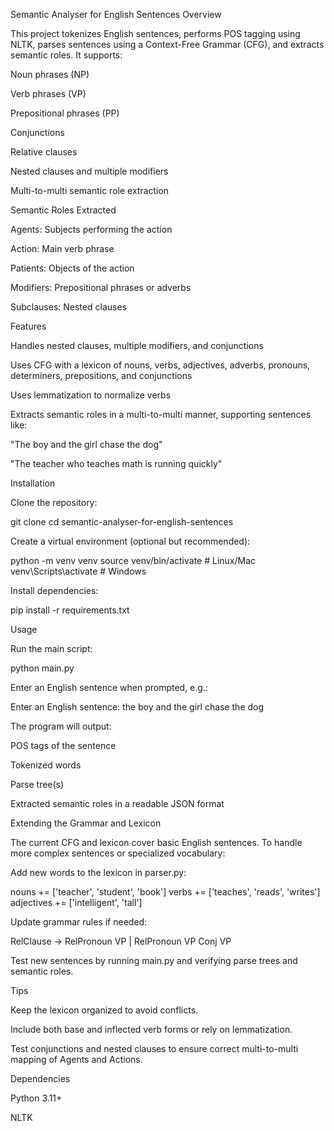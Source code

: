 Semantic Analyser for English Sentences
Overview

This project tokenizes English sentences, performs POS tagging using NLTK, parses sentences using a Context-Free Grammar (CFG), and extracts semantic roles. It supports:

Noun phrases (NP)

Verb phrases (VP)

Prepositional phrases (PP)

Conjunctions

Relative clauses

Nested clauses and multiple modifiers

Multi-to-multi semantic role extraction

Semantic Roles Extracted

Agents: Subjects performing the action

Action: Main verb phrase

Patients: Objects of the action

Modifiers: Prepositional phrases or adverbs

Subclauses: Nested clauses

Features

Handles nested clauses, multiple modifiers, and conjunctions

Uses CFG with a lexicon of nouns, verbs, adjectives, adverbs, pronouns, determiners, prepositions, and conjunctions

Uses lemmatization to normalize verbs

Extracts semantic roles in a multi-to-multi manner, supporting sentences like:

"The boy and the girl chase the dog"

"The teacher who teaches math is running quickly"

Installation

Clone the repository:

git clone <your-repo-url>
cd semantic-analyser-for-english-sentences


Create a virtual environment (optional but recommended):

python -m venv venv
source venv/bin/activate  # Linux/Mac
venv\Scripts\activate     # Windows


Install dependencies:

pip install -r requirements.txt

Usage

Run the main script:

python main.py


Enter an English sentence when prompted, e.g.:

Enter an English sentence: the boy and the girl chase the dog


The program will output:

POS tags of the sentence

Tokenized words

Parse tree(s)

Extracted semantic roles in a readable JSON format

Extending the Grammar and Lexicon

The current CFG and lexicon cover basic English sentences. To handle more complex sentences or specialized vocabulary:

Add new words to the lexicon in parser.py:

nouns += ['teacher', 'student', 'book']
verbs += ['teaches', 'reads', 'writes']
adjectives += ['intelligent', 'tall']


Update grammar rules if needed:

RelClause -> RelPronoun VP | RelPronoun VP Conj VP


Test new sentences by running main.py and verifying parse trees and semantic roles.

Tips

Keep the lexicon organized to avoid conflicts.

Include both base and inflected verb forms or rely on lemmatization.

Test conjunctions and nested clauses to ensure correct multi-to-multi mapping of Agents and Actions.

Dependencies

Python 3.11+

NLTK